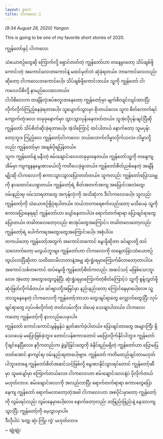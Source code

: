 ```yaml
---
layout: post
title: ငါးကလေး 🐠
---
```


*[9:34 August 28, 2020] Yangon* 

This is going to be one of my favorite short stories of 2020.  

ကျွန်တော်နှင့် ငါးကလေး  

သံယောဇဉ်တွေဆို ကြောက်လို့ ရှောင်တတ်တဲ့ ကျွန်တော်ဟာ တနေ့မှာတော့ သိပ်ချစ်ဖို့ကောင်းတဲ့ အကောင်လေးတကောင်နဲ့ မထင်မှတ်ဘဲ ဆုံခဲ့ရတယ်။ ဘာကောင်လေးလည်းဆိုတော့ ငါးကလေးတကောင်ပေါ့။ သိပ်ချစ်ဖို့ကောင်းတယ်။ သူ့ကို ကျွန်တော် ငါးကလေးပိစိလို့ နာမည်ပေးထားတယ်။  
ငါးပိစိလေးက တချိန်လုံးစပ်စလူးထနေတော့ ကျွန်တော့်မှာ မျက်စိလျင်လျင်ထားပြီး လိုက်လိုက်ကြည့်နေခဲ့ရတာပေါ့။ သူပျောက်သွားမှာ စိုးတယ်လေ။ သူက စိတ်ကောက်ရင် ကျောက်တုံးလေး တခုခုနောက်မှာ သွားသွားပုန်းနေတတ်တယ်။ သူအဲ့လိုပုန်းချင်ပြီဆို ကျွန်တော် သိပ်စိတ်ဆိုးခဲ့ရတာပေါ့။  အဲ့ဒါကြောင့် ထင်ပါတယ် နောက်တော့ သူမပုန်းတော့ဘူး။ ကြည့်လေ ကျွန်တော့်ငါးကလေး ဘယ်လောက်လိမ္မာလိုက်သလဲ။ လိမ္မာလို့လည်း ကျွန်တော့်မှာ အချစ်ပိုရပြန်တယ်။  
သူက ကျွန်တော်နဲ့ မနီးတဲ့ စမ်းချောင်းလေးတခုမှာနေတယ်။ ကျွန်တော်သူ့ကို တနေ့ကျ အိမ်မှာ ကျကျနနမွေးစားမယ်လို့ ကတိပေးခဲ့ဖူးတယ်။ ကျွန်တော်စိတ်ညစ်နေတဲ့ အချိန်မျိုးဆို ငါးကလေးကို စကားသွားသွားပြောတတ်တယ်။ သူကလည်း ကျွန်တော်ပြောသမျှကို နားထောင်ပေးရှာတယ်။ ကျွန်တော့်ရဲ့ စိတ်အတက်အကျ အပြောင်းအလဲတွေ၊ ဝမ်းနည်းရ၊ ဝမ်းသာရတာတွေ အကုန်လုံးကို အသိဆုံးက ဒီငါးကလေးပေါ့။ သူလည်း ကျွန်တော့်ကို သံယောဇဉ်ရှိပုံရပါတယ်။ ဘယ်ဘဝကရေစက်လည်းတော့ မသိပေမဲ့ သူ့ကို စကားပြောနေရရင် ကျွန်တော်ဟာ ပျော်နေတာပါပဲ။ ရောက်တက်ရာရာ ပြောချင်ရာတွေပြောတယ်။ တခါတလေတော့လည်း စာအုပ်တွေအကြောင်း၊ တခါတလေတော့လည်း ကျွန်တော့်ရဲ့ ပေါက်ကရအတွေးတွေအကြောင်းပေါ့။ အစုံပါပဲ။  
တကယ်တော့ ကျွန်တော့်အတွက် အကောင်တကောင် မွေးဖို့ဆိုတာ ခင်ဗျားတို့ ထင်သလောက်တော့ မလွယ်ဘူးဗျ။ ကျွန်တော်ဟာ ငါးကလေးကို တနေ့တခြားသံယောဇဉ်တွယ်လာပြီဆိုတာ သတိထားမိလာတာနဲ့အမျှ ဆုံးရှုံးရမှာကြောက်မိလာတော့တာပါပဲ။ အကောင်သစ်တကောင် ထပ်မွေးဖို့ ကျွန်တော့်စိတ်ကလည်း အဆင်သင့် မဖြစ်သေးဘူးလေ။ အဲ့တော့ အတွေးတွေလွန်ပြီး ဆုံးရှုံးရမှာကြောက်တဲ့စိတ်ကြောင့်ပဲ သူ့ကို စွန့်လွှတ်ဖို့ ဆုံးဖြတ်လိုက်မိတယ်။ ခင်ဗျားတို့အမြင်မှာ နည်းနည်းတော့ ကြောင်နေမှာပေါ့လေ။ သူ့ဘာသူနေနေတဲ့ ငါးကလေးကို ကျွန်တော့်ဘာသာ တွေးချင်ရာတွေ လျှောက်တွေးပြီး လုပ်ချင်ရာတွေ လုပ်ပစ်လိုက်တဲ့ ဇာတ်လမ်းကိုး။ ဒါပေမဲ့ သေချာပါတယ်။ ငါးကလေးကတော့ ကျွန်တော့်ကို နားလည်ပေးမှာပါ။  
ကျွန်တော် ကောင်းကောင်းမွန်မွန်ပဲ နှုတ်ဆက်ခဲ့ပါတယ်။ ပြောချင်တာတွေ အများကြီး ရှိသေးပေမဲ့ မပြောဖြစ်ခဲ့ဘူး။ တောင်းပန်စကားတောင် မပြောလိုက်နိုင်ပါဘူး။ ကျွန်တော် ငိုချင်နေပြီလေ။ နဂိုကတည်းက ခွဲခွါခြင်းတွေကို ခံနိုင်ရည်မရှိတဲ့ ကျွန်တော်ဟာ ပြောမပြတတ်အောင် နာကျင်ရ၊ ဝမ်းနည်းရတာပေါ့ဗျာ။. 
ကျွန်တော် ကတိမတည်ချင်တာမဟုတ်ပါဘူး။တနေ့ ကျွန်တော်စိတ်အဆင်သင့်ဖြစ်လို့ မွေးစားနိုင်သွားရင်တောင် ကျွန်တော့်ဆီမှာ သူမပျော်မှာ ကြောက်တယ်လေ။ ငါးကလေးဟာ စမ်းချောင်းလေးနဲ့ပဲ ပိုလိုက်တယ်မဟုတ်လား။. 
စမ်းချောင်းလေးကို အလည်လာပြီး ရောက်တက်ရာရာ စကားတွေပြောနေကျ ကျွန်တော် ရောက်မလာတော့တဲ့အခါ ငါးကလေးဟာ အစပိုင်းမှာတော့ ကျွန်တော့်ကို လွမ်းရင်လည်း လွမ်းနေမှာပေါ့လေ။ နောက်တော့လည်း တဖြည်းဖြည်းနဲ့ နေသားကျသွားပြီး ကျွန်တော့်ကို မေ့သွားမှာပါ။  
ဒီလိုပါပဲ ‘တွေ့၊ ဆုံ၊ ကြုံ၊ ကွဲ’ မဟုတ်လား။  
~ ချုံချုံး 

